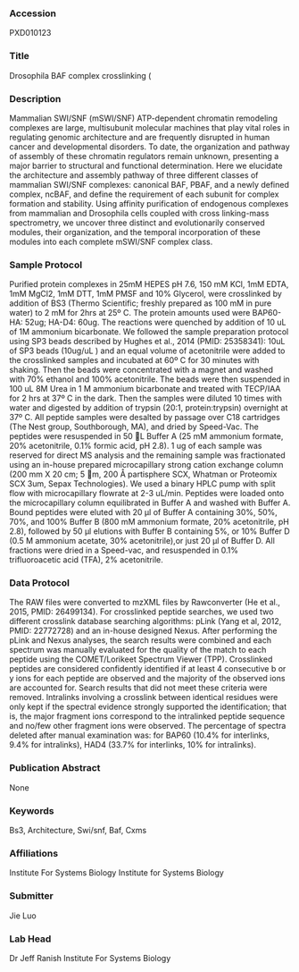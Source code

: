### Accession
PXD010123

### Title
Drosophila BAF complex crosslinking (

### Description
Mammalian SWI/SNF (mSWI/SNF) ATP-dependent chromatin remodeling complexes are large, multisubunit molecular machines that play vital roles in regulating genomic architecture and are frequently disrupted in human cancer and developmental disorders. To date, the organization and pathway of assembly of these chromatin regulators remain unknown, presenting a major barrier to structural and functional determination. Here we elucidate the architecture and assembly pathway of three different classes of mammalian SWI/SNF complexes: canonical BAF, PBAF, and a newly defined complex, ncBAF, and define the requirement of each subunit for complex formation and stability. Using affinity purification of endogenous complexes from mammalian and Drosophila cells coupled with cross linking-mass spectrometry, we uncover three distinct and evolutionarily conserved modules, their organization, and the temporal incorporation of these modules into each complete mSWI/SNF complex class.

### Sample Protocol
Purified protein complexes in 25mM HEPES pH 7.6, 150 mM KCl, 1mM EDTA, 1mM MgCl2, 1mM DTT, 1mM PMSF and 10% Glycerol, were crosslinked by addition of BS3 (Thermo Scientific; freshly prepared as 100 mM in pure water) to 2 mM for 2hrs at 25º C. The protein amounts used were  BAP60-HA: 52ug; HA-D4: 60ug. The reactions were quenched by addition of 10 uL of 1M ammonium bicarbonate. We followed the sample preparation protocol using SP3 beads described by Hughes et al., 2014 (PMID: 25358341): 10uL of SP3 beads (10ug/uL ) and an equal volume of acetonitrile were added to the crosslinked samples and incubated at 60º C for 30 minutes with shaking. Then the beads were concentrated with a magnet and washed with 70% ethanol and 100% acetonitrile. The beads were then suspended in 100 uL 8M Urea in 1 M ammonium bicarbonate and treated with TECP/IAA for 2 hrs at 37º C in the dark. Then the samples were diluted 10 times with water and digested by addition of trypsin (20:1, protein:trypsin) overnight at 37º C.   All peptide samples were desalted by passage over C18 cartridges (The Nest group, Southborough, MA),  and dried by Speed-Vac. The peptides were resuspended in 50 L Buffer A (25 mM ammonium formate, 20% acetonitrile, 0.1% formic acid, pH 2.8). 1 ug of each sample was reserved for direct MS analysis and the remaining sample was fractionated using an in-house prepared microcapillary strong cation exchange column (200 mm X 20 cm; 5 m, 200 Å partisphere SCX, Whatman or Proteomix SCX 3um, Sepax Technologies). We used a binary HPLC pump with split flow with microcapillary flowrate at 2-3 uL/min.  Peptides were loaded onto the microcapillary column equilibrated in Buffer A and washed with Buffer A. Bound peptides were eluted with 20 μl of Buffer A containing 30%, 50%, 70%, and 100% Buffer B (800 mM ammonium formate, 20% acetonitrile, pH 2.8), followed by 50 μl elutions with Buffer B containing 5%, or 10% Buffer D (0.5 M ammonium acetate, 30% acetonitrile),or just 20 μl of Buffer D. All fractions were dried in a Speed-vac, and resuspended in 0.1% trifluoroacetic acid (TFA), 2% acetonitrile.

### Data Protocol
The RAW files were converted to mzXML files by Rawconverter (He et al., 2015, PMID: 26499134). For crosslinked peptide searches, we used two different crosslink database searching algorithms: pLink (Yang et al, 2012, PMID: 22772728) and an in-house designed Nexus.   After performing the pLink and Nexus analyses, the search results were combined and each spectrum was manually evaluated for the quality of the match to each peptide using the COMET/Lorikeet Spectrum Viewer (TPP). Crosslinked peptides are considered confidently identified if at least 4 consecutive b or y ions for each peptide are observed and the majority of the observed ions are accounted for. Search results that did not meet these criteria were removed. Intralinks involving a crosslink between identical residues were only kept if the spectral evidence strongly supported the identification; that is, the major fragment ions correspond to the intralinked peptide sequence and no/few other fragment ions were observed. The percentage of spectra deleted after manual examination was: for BAP60 (10.4% for interlinks, 9.4% for intralinks), HAD4 (33.7% for interlinks, 10% for intralinks).

### Publication Abstract
None

### Keywords
Bs3, Architecture, Swi/snf, Baf, Cxms

### Affiliations
Institute For Systems Biology
Institute for Systems Biology

### Submitter
Jie Luo

### Lab Head
Dr Jeff Ranish
Institute For Systems Biology


